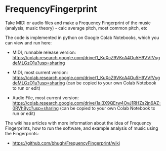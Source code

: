# FrequencyFingerprint
Take MIDI or audio files and make a Frequency Fingerprint of the music (analysis; music theory) - calc average pitch, most common pitch, etc

The code is implemented in python on Google Colab Notebooks, which you can view and run here:

* MIDI, runnable release version: https://colab.research.google.com/drive/1_KuXcZ9VKcA4Ou5H9VVfVvgdeMLGzO1u?usp=sharing
* MIDI, most current version: https://colab.research.google.com/drive/1_KuXcZ9VKcA4Ou5H9VVfVvgdeMLGzO1u?usp=sharing (can be copied to your own Colab Notebook to run or edit)

* Audio File, most current version: https://colab.research.google.com/drive/1ai3X9QErw4OvJ1RHZs2jn6AZ-0RVh8yc?usp=sharing (can be copied to your own Colab Notebook to run or edit)

The wiki has articles with more information about the idea of Frequency Fingerprints, how to run the software, and example analysis of music using the Fingerprints:
* https://github.com/bhugh/FrequencyFingerprint/wiki
